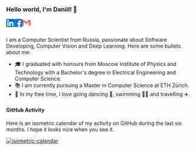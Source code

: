 ### Hello world, I'm Daniil! 👋

<a href="https://www.linkedin.com/in/emtsevdaniil/">
  <img align="left" alt="Daniil Emtsev | LinkedIn" width="22px" src="https://raw.githubusercontent.com/daniil-777/daniil-777/main/assets/linkedin.svg" />
</a>
<a href="https://www.facebook.com/daniel.emtsov/">
  <img align="left" alt="Daniil Emtsev | Facebook" width="22px" src="https://raw.githubusercontent.com/daniil-777/daniil-777/main/assets/facebook.svg" />
</a>
<a href="mailto:daniilemtsev7@gmail.com">
  <img align="left" alt="Daniil Emtsev | Gmail" width="22px" src="https://raw.githubusercontent.com/daniil-777/daniil-777/main/assets/gmail.svg" />
</a>

<br />
<br />

I am a Computer Scientist from Russia, passionate about Software Developing, Computer Vision and Deep Learning.
Here are some bullets about me:
- 🎓 I graduated with honours from Moscow Institute of Physics and Technology with a Bachelor's degree in Electrical Engineering and Computer Science.
- 📚 I am currently pursuing a Master in Computer Science at ETH Zürich.
- 🎲 In my free time, I love going dancing 🕺, swimming 🏊‍♂️ and travelling ✈️.

#### GitHub Activity

Here is an isometric calendar of my activity on GitHub during the last six months. I hope it looks nice when you see it.

[![isometric-calendar](https://metrics.lecoq.io/daniil-777?template%3Dclassic%26base.header%3D0%26base.activity%3D0%26base.community%3D0%26base.repositories%3D0%26base.metadata%3D0%26isocalendar%3D1%26isocalendar.duration%3Dhalf-year%26config.timezone%3DEurope%2FRome)](https://github.com/daniil-777?tab=repositories)


<!--
**daniil-777/daniil-777** is a ✨ _special_ ✨ repository because its `README.md` (this file) appears on your GitHub profile.

Here are some ideas to get you started:

- 🔭 I’m currently working on ...
- 🌱 I’m currently learning ...
- 👯 I’m looking to collaborate on ...
- 🤔 I’m looking for help with ...
- 💬 Ask me about ...
- 📫 How to reach me: ...
- 😄 Pronouns: ...
- ⚡ Fun fact: ...
-->
